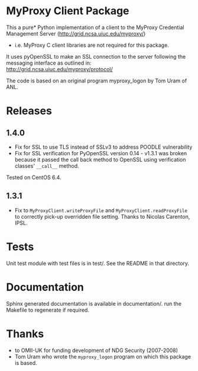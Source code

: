 MyProxy Client Package
======================
This a pure* Python implementation of a client to the MyProxy Credential
Management Server (http://grid.ncsa.uiuc.edu/myproxy/)

* i.e. MyProxy C client libraries are not required for this package. 

It uses pyOpenSSL to make an SSL connection to the server following the
messaging interface as outlined in: http://grid.ncsa.uiuc.edu/myproxy/protocol/

The code is based on an original program myproxy_logon by Tom Uram of ANL.

Releases
========
1.4.0
-----
 * Fix for SSL to use TLS instead of SSLv3 to address POODLE vulnerability
 * Fix for SSL verification for PyOpenSSL version 0.14 - v1.3.1 was broken
   because it passed the call back method to OpenSSL using verification classes'
   `__call__` method.
   
Tested on CentOS 6.4.
   
1.3.1
-----
 * Fix to `MyProxyClient.writeProxyFile` and 
   `MyProxyClient.readProxyFile` to correctly pick-up overridden file 
   setting.  Thanks to Nicolas Carenton, IPSL.

Tests
=====
Unit test module with test files is in test/.  See the README in that directory.

Documentation
=============
Sphinx generated documentation is available in documentation/.  run the 
Makefile to regenerate if required.

Thanks
======
 * to OMII-UK for funding development of NDG Security (2007-2008)
 * Tom Uram who wrote the `myproxy_logon` program on which this package is based.
